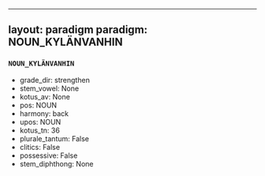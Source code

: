 
---
layout: paradigm
paradigm: NOUN_KYLÄNVANHIN
---
### ` NOUN_KYLÄNVANHIN `


* grade_dir: strengthen
* stem_vowel: None
* kotus_av: None
* pos: NOUN
* harmony: back
* upos: NOUN
* kotus_tn: 36
* plurale_tantum: False
* clitics: False
* possessive: False
* stem_diphthong: None
